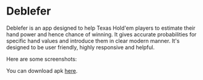 # Deblefer

Deblefer is an app designed to help Texas Hold'em players to estimate their hand power and hence chance of winning. It gives accurate probabilities for specific hand values and introduce them in clear modern manner. It's designed to be user friendly, highly responsive and helpful.

Here are some screenshots:

You can download apk [here](App/app/release/app-release.apk).